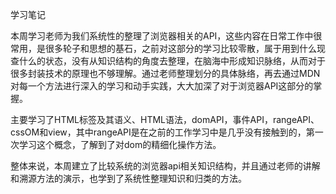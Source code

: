 学习笔记

本周学习老师为我们系统性的整理了浏览器相关的API，这些内容在日常工作中很常用，是很多轮子和思想的基石，之前对这部分的学习比较零散，属于用到什么现查什么的状态，没有从知识结构的角度去整理，在脑海中形成知识脉络，从而对于很多封装技术的原理也不够理解。通过老师整理划分的具体脉络，再去通过MDN对每一个方法进行深入的学习和动手实践，大大加深了对于浏览器API这部分的掌握。

主要学习了HTML标签及其语义、HTML语法，domAPI，事件API，rangeAPI、cssOM和view，其中rangeAPI是在之前的工作学习中是几乎没有接触到的，第一次学习这个概念，了解到了对dom的精细化操作方法。

整体来说，本周建立了比较系统的浏览器api相关知识结构，并且通过老师的讲解和溯源方法的演示，也学到了系统性整理知识和归类的方法。